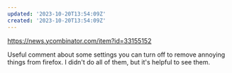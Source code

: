 ```yaml
---
updated: '2023-10-20T13:54:09Z'
created: '2023-10-20T13:54:09Z'
---
```

https://news.ycombinator.com/item?id=33155152

Useful comment about some settings you can turn off to remove annoying things from firefox. I didn't do all of them, but it's helpful to see them.
